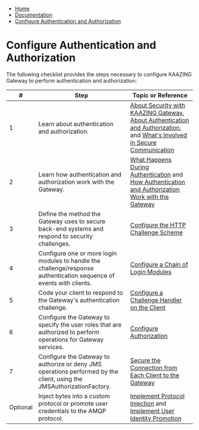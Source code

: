 -   [Home](../../index.md)
-   [Documentation](../index.md)
-   [Configure Authentication and Authorization](../index.md#security)

Configure Authentication and Authorization
=============================================================================================

The following checklist provides the steps necessary to configure KAAZING Gateway to perform authentication and authorization:

| #        | Step                                                                                                                  | Topic or Reference                                                                                                                                                                       |
|----------|-----------------------------------------------------------------------------------------------------------------------|------------------------------------------------------------------------------------------------------------------------------------------------------------------------------------------|
| 1        | Learn about authentication and authorization.                                                                         | [About Security with KAAZING Gateway](c_sec_security.md), [About Authentication and Authorization](c_aaa_aaa.md), and [What's Involved in Secure Communication](u_sec_client_gw_comm.md) |
| 2        | Learn how authentication and authorization work with the Gateway.                                                     | [What Happens During Authentication](u_aaa_gw_client_interactions.md) and [How Authentication and Authorization Work with the Gateway](u_aaa_implement.md)                               |
| 3        | Define the method the Gateway uses to secure back-end systems and respond to security challenges.                     | [Configure the HTTP Challenge Scheme](p_aaa_config_authscheme.md)                                                                                                                        |
| 4        | Configure one or more login modules to handle the challenge/response authentication sequence of events with clients.  | [Configure a Chain of Login Modules](p_aaa_config_lm.md)                                                                                                                                 |
| 5        | Code your client to respond to the Gateway's authentication challenge.                                                | [Configure a Challenge Handler on the Client](p_aaa_config_ch.md)                                                                                                                        |
| 6        | Configure the Gateway to specify the user roles that are authorized to perform operations for Gateway services.       | [Configure Authorization](p_aaa_config_authorization.md)                                                                                                                                 |
| 7        | Configure the Gateway to authorize or deny JMS operations performed by the client, using the JMSAuthorizationFactory. | [Secure the Connection from Each Client to the Gateway](p_client_jms_secure.md)                                                                                                          |
| Optional | Inject bytes into a custom protocol or promote user credentials to the AMQP protocol.                                 |       [Implement Protocol Injection](o_aaa_inject.md) and [Implement User Identity Promotion](o_aaa_userid_promo.md)                                                                                                                                                                                   |

